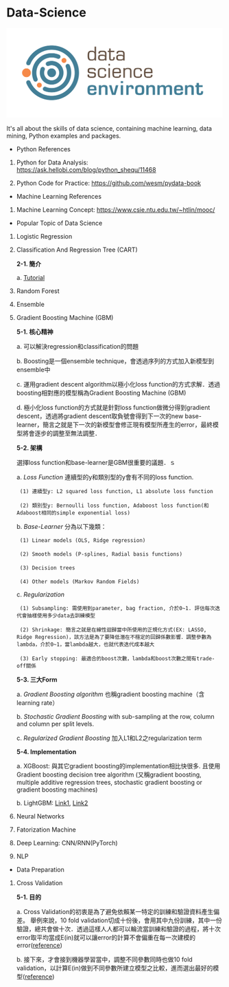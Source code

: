 # Data-Science
![images](https://github.com/mayritaspring/Data-Science/blob/master/figures/data_science.png)

It's all about the skills of data science, containing machine learning, data mining, Python examples and packages.

- Python References
1. Python for Data Analysis: https://ask.hellobi.com/blog/python_shequ/11468

2. Python Code for Practice: https://github.com/wesm/pydata-book

- Machine Learning References
1. Machine Learning Concept: https://www.csie.ntu.edu.tw/~htlin/mooc/

- Popular Topic of Data Science 
1. Logistic Regression

2. Classification And Regression Tree (CART) 
	
	**2-1. 簡介**
	
	a. [Tutorial](http://www.stats.ox.ac.uk/~flaxman/HT17_lecture13.pdf)

3. Random Forest

4. Ensemble

5. Gradient Boosting Machine (GBM)

	**5-1. 核心精神**

	a. 可以解決regression和classification的問題
	
	b. Boosting是一個ensemble technique，會透過序列的方式加入新模型到ensemble中

	c. 運用gradient descent algorithm以極小化loss function的方式求解．透過boosting相對應的模型稱為Gradient Boosting Machine (GBM)

	d. 極小化loss function的方式就是針對loss function做微分得到gradient descent，透過將gradient descent取負號會得到下一次的new base-learner，簡言之就是下一次的新模型會修正現有模型所產生的error，最終模型將會逐步的調整至無法調整．


	**5-2. 架構**
	
	選擇loss function和base-learner是GBM很重要的議題．ｓ
	
	a. *Loss Function* 連續型的y和類別型的y會有不同的loss function.

		(1) 連續型y: L2 squared loss function, L1 absolute loss function

		(2) 類別型y: Bernoulli loss function, Adaboost loss function(和Adaboost相同的simple exponential loss)

	b. *Base-Learner* 分為以下幾類：

		(1) Linear models (OLS, Ridge regression)

		(2) Smooth models (P-splines, Radial basis functions)

		(3) Decision trees 

		(4) Other models (Markov Random Fields)

	c. *Regularization*

		(1) Subsampling: 需使用到parameter, bag fraction, 介於0~1. 評估每次迭代會抽樣使用多少data去訓練模型

		(2) Shrinkage: 簡言之就是在線性迴歸當中所使用的正規化方式(EX: LASSO, Ridge Regression)，該方法是為了要降低潛在不穩定的回歸係數影響．調整參數為lambda，介於0~1，當lambda越大，也就代表迭代成本越大

		(3) Early stopping: 最適合的boost次數，lambda和boost次數之間有trade-off關係
		
 
	**5-3. 三大Form**

 	a. *Gradient Boosting algorithm* 也稱gradient boosting machine（含learning rate）
 	
	b. *Stochastic Gradient Boosting* with sub-sampling at the row, column and column per split levels.

	c. *Regularized Gradient Boosting* 加入L1和L2之regularization term
	
	
	**5-4. Implementation**

	a. XGBoost: 與其它gradient boosting的implementation相比快很多. 且使用Gradient boosting decision tree algorithm (又稱gradient boosting, multiple additive regression trees, stochastic gradient boosting or gradient boosting machines) 

	b. LightGBM: [Link1](https://medium.com/@pushkarmandot/https-medium-com-pushkarmandot-what-is-lightgbm-how-to-implement-it-how-to-fine-tune-the-parameters-60347819b7fc), [Link2](https://media.readthedocs.org/pdf/testlightgbm/latest/testlightgbm.pdf)

6. Neural Networks

7. Fatorization Machine

8. Deep Learning: CNN/RNN(PyTorch)

9. NLP

- Data Preparation 
1. Cross Validation

	**5-1. 目的** 

	a. Cross Validation的初衷是為了避免依賴某一特定的訓練和驗證資料產生偏差。
舉例來說，10 fold validation切成十份後，會用其中九份訓練，其中一份驗證，總共會做十次．透過這樣人人都可以輪流當訓練和驗證的過程，將十次error取平均當成E(in)就可以讓error的計算不會偏重在每一次建模的error([reference](https://ithelp.ithome.com.tw/articles/10197461))

	b. 接下來，才會接到機器學習當中，調整不同參數同時也做10 fold validation，以計算E(in)做到不同參數所建立模型之比較，進而選出最好的模型([reference](http://blog.fukuball.com/lin-xuan-tian-jiao-shou-ji-qi-xue-xi-ji-shi-machine-learning-foundations-di-shi-wu-jiang-xue-xi-bi-ji/))
